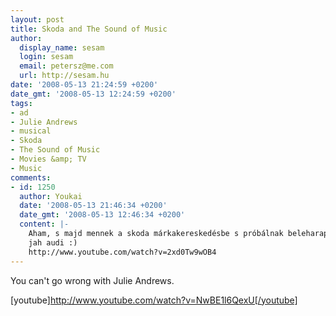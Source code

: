 ```yaml
---
layout: post
title: Skoda and The Sound of Music
author:
  display_name: sesam
  login: sesam
  email: petersz@me.com
  url: http://sesam.hu
date: '2008-05-13 21:24:59 +0200'
date_gmt: '2008-05-13 12:24:59 +0200'
tags:
- ad
- Julie Andrews
- musical
- Skoda
- The Sound of Music
- Movies &amp; TV
- Music
comments:
- id: 1250
  author: Youkai
  date: '2008-05-13 21:46:34 +0200'
  date_gmt: '2008-05-13 12:46:34 +0200'
  content: |-
    Aham, s majd mennek a skoda márkakereskedésbe s próbálnak beleharapni az új fábiába :( Mondjuk ha már VW-csoport, akkor nálam audi, seat vonalat favorizálnám részemről, azokban nem alszom el :)
    jah audi :)
    http://www.youtube.com/watch?v=2xd0Tw9wOB4
---
```


You can't go wrong with Julie Andrews.

[youtube]http://www.youtube.com/watch?v=NwBE1l6QexU[/youtube]
